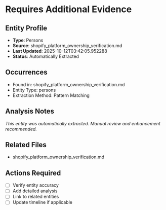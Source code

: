 # Requires Additional Evidence

## Entity Profile
- **Type**: Persons
- **Source**: shopify_platform_ownership_verification.md
- **Last Updated**: 2025-10-12T03:42:05.952288
- **Status**: Automatically Extracted

## Occurrences
- Found in: shopify_platform_ownership_verification.md
- Entity Type: persons
- Extraction Method: Pattern Matching

## Analysis Notes
*This entity was automatically extracted. Manual review and enhancement recommended.*

## Related Files
- shopify_platform_ownership_verification.md

## Actions Required
- [ ] Verify entity accuracy
- [ ] Add detailed analysis
- [ ] Link to related entities
- [ ] Update timeline if applicable
